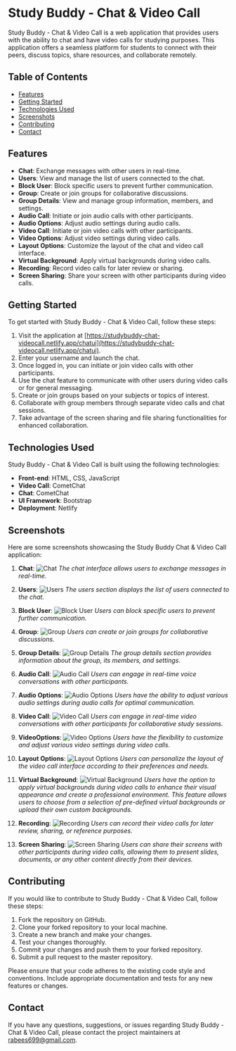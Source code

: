 # Study Buddy - Chat & Video Call

Study Buddy - Chat & Video Call is a web application that provides users with the ability to chat and have video calls for studying purposes. This application offers a seamless platform for students to connect with their peers, discuss topics, share resources, and collaborate remotely.

## Table of Contents

- [Features](#features)
- [Getting Started](#getting-started)
- [Technologies Used](#technologies-used)
- [Screenshots](#screenshots)
- [Contributing](#contributing)
- [Contact](#contact)

## Features

- **Chat**: Exchange messages with other users in real-time.
- **Users**: View and manage the list of users connected to the chat.
- **Block User**: Block specific users to prevent further communication.
- **Group**: Create or join groups for collaborative discussions.
- **Group Details**: View and manage group information, members, and settings.
- **Audio Call**: Initiate or join audio calls with other participants.
- **Audio Options**: Adjust audio settings during audio calls.
- **Video Call**: Initiate or join video calls with other participants.
- **Video Options**: Adjust video settings during video calls.
- **Layout Options**: Customize the layout of the chat and video call interface.
- **Virtual Background**: Apply virtual backgrounds during video calls.
- **Recording**: Record video calls for later review or sharing.
- **Screen Sharing**: Share your screen with other participants during video calls.

## Getting Started

To get started with Study Buddy - Chat & Video Call, follow these steps:

1. Visit the application at [https://studybuddy-chat-videocall.netlify.app/chatui](https://studybuddy-chat-videocall.netlify.app/chatui).
2. Enter your username and launch the chat.
3. Once logged in, you can initiate or join video calls with other participants.
4. Use the chat feature to communicate with other users during video calls or for general messaging.
5. Create or join groups based on your subjects or topics of interest.
6. Collaborate with group members through separate video calls and chat sessions.
7. Take advantage of the screen sharing and file sharing functionalities for enhanced collaboration.

## Technologies Used

Study Buddy - Chat & Video Call is built using the following technologies:

- **Front-end**: HTML, CSS, JavaScript
- **Video Call**: CometChat
- **Chat**: CometChat
- **UI Framework**: Bootstrap
- **Deployment**: Netlify

## Screenshots

Here are some screenshots showcasing the Study Buddy Chat & Video Call application:

1. **Chat**: ![Chat](screenshots/chat.png)
   *The chat interface allows users to exchange messages in real-time.*

2. **Users**: ![Users](screenshots/users.png)
   *The users section displays the list of users connected to the chat.*

3. **Block User**: ![Block User](screenshots/block-user.png)
   *Users can block specific users to prevent further communication.*

4. **Group**: ![Group](screenshots/groups.png)
   *Users can create or join groups for collaborative discussions.*

5. **Group Details**: ![Group Details](screenshots/group-details.png)
   *The group details section provides information about the group, its members, and settings.*
   
6. **Audio Call**: ![Audio Call](screenshots/audio-call.png)
   *Users can engage in real-time voice conversations with other participants.*

7. **Audio Options**: ![Audio Options](screenshots/audio-options.png)
   *Users have the ability to adjust various audio settings during audio calls for optimal communication.*

8. **Video Call**: ![Video Call](screenshots/video-call.png)
   *Users can engage in real-time video conversations with other participants for collaborative study sessions.*

9. **VideoOptions**: ![Video Options](screenshots/video-options.png)
   *Users have the flexibility to customize and adjust various video settings during video calls.*

10. **Layout Options**: ![Layout Options](screenshots/layout-options.png)
    *Users can personalize the layout of the video call interface according to their preferences and needs.*

11. **Virtual Background**: ![Virtual Background](screenshots/virtual-background.png)
    *Users have the option to apply virtual backgrounds during video calls to enhance their visual appearance and create a professional environment. This feature allows users to choose from a selection of pre-defined virtual backgrounds or upload their own custom backgrounds.*

13. **Recording**: ![Recording](screenshots/recording.png)
    *Users can record their video calls for later review, sharing, or reference purposes.*

14. **Screen Sharing**: ![Screen Sharing](screenshots/screen-sharing.png)
    *Users can share their screens with other participants during video calls, allowing them to present slides, documents, or any other content directly from their devices.*
    
## Contributing

If you would like to contribute to Study Buddy - Chat & Video Call, follow these steps:

1. Fork the repository on GitHub.
2. Clone your forked repository to your local machine.
3. Create a new branch and make your changes.
4. Test your changes thoroughly.
5. Commit your changes and push them to your forked repository.
6. Submit a pull request to the master repository.

Please ensure that your code adheres to the existing code style and conventions. Include appropriate documentation and tests for any new features or changes.

## Contact

If you have any questions, suggestions, or issues regarding Study Buddy - Chat & Video Call, please contact the project maintainers at [rabees699@gmail.com](mailto:rabees699@gmail.com).
